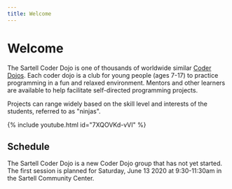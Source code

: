 ```yaml
---
title: Welcome
---
```


# Welcome
The Sartell Coder Dojo is one of thousands of worldwide similar [Coder Dojos](https://coderdojo.com/).
Each coder dojo is a club for young people (ages 7-17) to practice programming in a fun and relaxed
environment. Mentors and other learners are available to help facilitate self-directed programming projects.

Projects can range widely based on the skill level and interests of the students, referred to as "ninjas".

{% include youtube.html id="7XQOVKd-vVI" %}

## Schedule
The Sartell Coder Dojo is a new Coder Dojo group that has not yet started. The first session is planned for 
Saturday, June 13 2020 at 9:30-11:30am in the Sartell Community Center.
